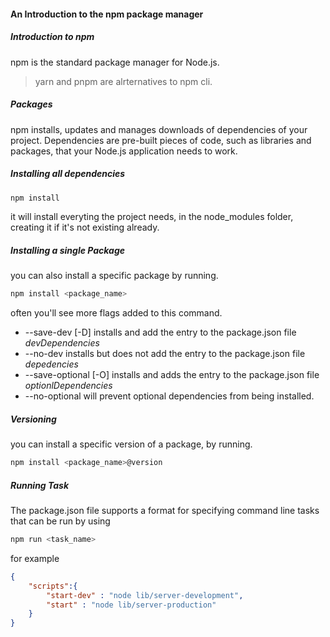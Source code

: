 #### An Introduction to the npm package manager

##### Introduction to npm

npm is the standard package manager for Node.js.

> yarn and pnpm are alrternatives to npm cli.

##### Packages

npm installs, updates and manages downloads of dependencies of your project. Dependencies are pre-built pieces of code, such as libraries and packages, that your Node.js application needs to work.

##### Installing all dependencies

```sh
npm install
```

it will install everyting the project needs, in the node_modules folder, creating it if it's not existing already.

##### Installing a single Package

you can also install a specific package by running.

```sh
npm install <package_name>
```

often you'll see more flags added to this command.

- --save-dev [-D] installs and add the entry to the package.json file *devDependencies*
-  --no-dev installs but does not add the entry to the package.json file *depedencies*
-  --save-optional [-O] installs and adds the entry to the package.json file *optionlDependencies*
-  --no-optional will prevent optional dependencies from being installed.

##### Versioning

you can install a specific version of a package, by running.

```sh
npm install <package_name>@version
```

##### Running Task

The package.json file supports a format for specifying command line tasks that can be run by using

```sh
npm run <task_name>
```

for example

```json
{
    "scripts":{
        "start-dev" : "node lib/server-development",
        "start" : "node lib/server-production"
    }
}
```











